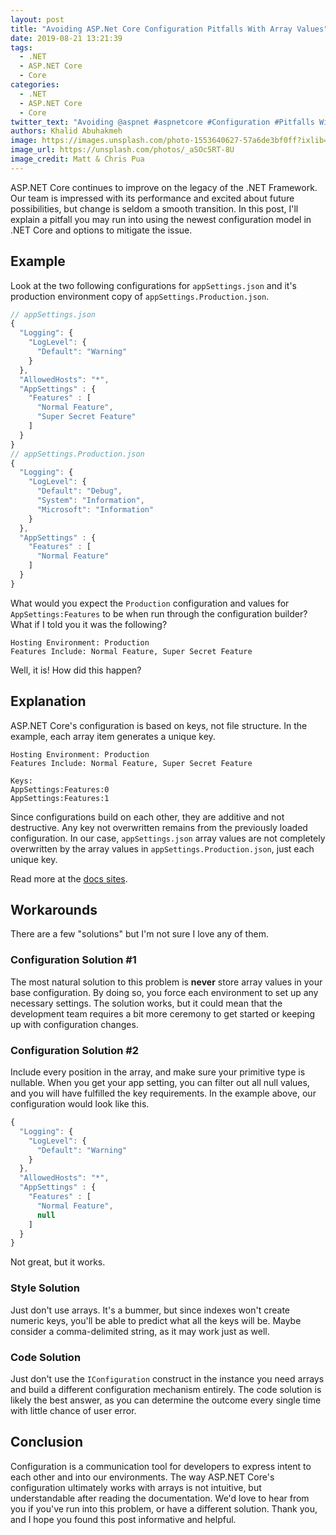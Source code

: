 ```yaml
---
layout: post
title: "Avoiding ASP.Net Core Configuration Pitfalls With Array Values"
date: 2019-08-21 13:21:39
tags:
  - .NET
  - ASP.NET Core
  - Core
categories:
  - .NET
  - ASP.NET Core
  - Core
twitter_text: "Avoiding @aspnet #aspnetcore #Configuration #Pitfalls With Array Values"
authors: Khalid Abuhakmeh
image: https://images.unsplash.com/photo-1553640627-57a6de3bf0ff?ixlib=rb-1.2.1&auto=format&fit=crop&w=2391&q=80
image_url: https://unsplash.com/photos/_aSOc5RT-8U
image_credit: Matt & Chris Pua
---
```


ASP.NET Core continues to improve on the legacy of the .NET Framework. Our team is impressed with its performance and excited about future possibilities, but change is seldom a smooth transition. In this post, I'll explain a pitfall you may run into using the newest configuration model in .NET Core and options to mitigate the issue.

## Example

Look at the two following configurations for `appSettings.json` and it's production environment copy of `appSettings.Production.json`.

```javascript
// appSettings.json
{
  "Logging": {
    "LogLevel": {
      "Default": "Warning"
    }
  },
  "AllowedHosts": "*",
  "AppSettings" : {
    "Features" : [
      "Normal Feature",
      "Super Secret Feature"
    ]
  }
}
// appSettings.Production.json
{
  "Logging": {
    "LogLevel": {
      "Default": "Debug",
      "System": "Information",
      "Microsoft": "Information"
    }
  },
  "AppSettings" : {
    "Features" : [
      "Normal Feature"
    ]
  }
}
```

What would you expect the `Production` configuration and values for `AppSettings:Features` to be when run through the configuration builder? What if I told you it was the following?

```text
Hosting Environment: Production
Features Include: Normal Feature, Super Secret Feature
```

Well, it is! How did this happen?

## Explanation

ASP.NET Core's configuration is based on keys, not file structure. In the example, each array item generates a unique key.

```text
Hosting Environment: Production
Features Include: Normal Feature, Super Secret Feature

Keys:
AppSettings:Features:0
AppSettings:Features:1
```

Since configurations build on each other, they are additive and not destructive. Any key not overwritten remains from the previously loaded configuration. In our case, `appSettings.json` array values are not completely overwritten by the array values in `appSettings.Production.json`, just each unique key.

Read more at the [docs sites](https://docs.microsoft.com/en-us/aspnet/core/fundamentals/configuration/?view=aspnetcore-2.2).

## Workarounds

There are a few "solutions" but I'm not sure I love any of them.

### Configuration Solution #1

The most natural solution to this problem is **never** store array values in your base configuration. By doing so, you force each environment to set up any necessary settings. The solution works, but it could mean that the development team requires a bit more ceremony to get started or keeping up with configuration changes.

### Configuration Solution #2

Include every position in the array, and make sure your primitive type is nullable. When you get your app setting, you can filter out all null values, and you will have fulfilled the key requirements. In the example above, our configuration would look like this.

```javascript
{
  "Logging": {
    "LogLevel": {
      "Default": "Warning"
    }
  },
  "AllowedHosts": "*",
  "AppSettings" : {
    "Features" : [
      "Normal Feature",
      null
    ]
  }
}
```

Not great, but it works.

### Style Solution

Just don't use arrays. It's a bummer, but since indexes won't create numeric keys, you'll be able to predict what all the keys will be. Maybe consider a comma-delimited string, as it may work just as well.

### Code Solution

Just don't use the `IConfiguration` construct in the instance you need arrays and build a different configuration mechanism entirely. The code solution is likely the best answer, as you can determine the outcome every single time with little chance of user error.

## Conclusion

Configuration is a communication tool for developers to express intent to each other and into our environments. The way ASP.NET Core's configuration ultimately works with arrays is not intuitive, but understandable after reading the documentation. We'd love to hear from you if you've run into this problem, or have a different solution. Thank you, and I hope you found this post informative and helpful.
